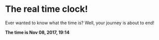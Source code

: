 # The real time clock!

Ever wanted to know what the time is? Well, your journey is about to end!

**The time is Nov 08, 2017, 19:14**
